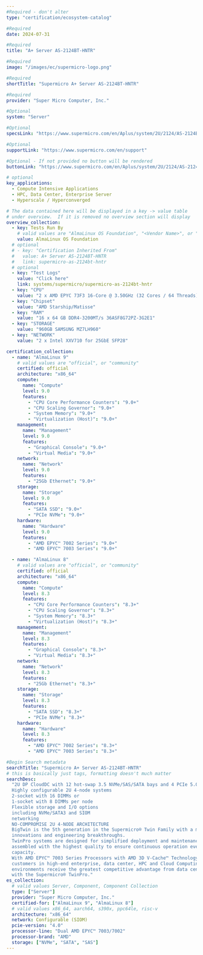 ```yaml
---
#Required - don't alter
type: "certification/ecosystem-catalog"

#Required
date: 2024-07-31

#Required
title: "A+ Server AS-2124BT-HNTR"

#Required
image: "/images/ec/supermicro-logo.png"

#Required
shortTitle: "Supermicro A+ Server AS-2124BT-HNTR"

#Required
provider: "Super Micro Computer, Inc."

#Optional
system: "Server"

#Optional
specsLink: "https://www.supermicro.com/en/Aplus/system/2U/2124/AS-2124BT-HNTR.cfm"

#Optional
supportLink: "https://www.supermicro.com/en/support"

#Optional - If not provided no button will be rendered
buttonLink: "https://www.supermicro.com/en/Aplus/system/2U/2124/AS-2124BT-HNTR.cfm"

# optional
key_applications:
  - Compute Intensive Applications
  - HPC, Data Center, Enterprise Server
  - Hyperscale / Hyperconverged

# The data contained here will be displayed in a key -> value table
# under overview.  If it is removed no overview section will display
overview_collection:
  - key: Tests Run By
    # valid values are "AlmaLinux OS Foundation", "<Vendor Name>", or "Community"
    value: AlmaLinux OS Foundation
  # optional
  # - key: "Certification Inherited From"
  #   value: A+ Server AS-2124BT-HNTR
  #   link: supermicro-as-2124bt-hntr
  # optional
  - key: "Test Logs"
    value: "Click here"
    link: systems/supermicro/supermicro-as-2124bt-hntr
  - key: "CPU"
    value: "2 x AMD EPYC 73F3 16-Core @ 3.50GHz (32 Cores / 64 Threads)"
  - key: "Chipset"
    value: "AMD Starship/Matisse"
  - key: "RAM"
    value: "16 x 64 GB DDR4-3200MT/s 36ASF8G72PZ-3G2E1"
  - key: "STORAGE"
    value: "960GB SAMSUNG MZ7LH960"
  - key: "NETWORK"
    value: "2 x Intel XXV710 for 25GbE SFP28"

certification_collection:
  - name: "AlmaLinux 9"
    # valid values are "official", or "community"
    certified: official
    architecture: "x86_64"
    compute:
      name: "Compute"
      level: 9.0
      features:
        - "CPU Core Performance Counters": "9.0+"
        - "CPU Scaling Governor": "9.0+"
        - "System Memory": "9.0+"
        - "Virtualization (Host)": "9.0+"
    management:
      name: "Management"
      level: 9.0
      features:
        - "Graphical Console": "9.0+"
        - "Virtual Media": "9.0+"
    network:
      name: "Network"
      level: 9.0
      features:
        - "25Gb Ethernet": "9.0+"
    storage:
      name: "Storage"
      level: 9.0
      features:
        - "SATA SSD": "9.0+"
        - "PCIe NVMe": "9.0+"
    hardware:
      name: "Hardware"
      level: 9.0
      features:
        - "AMD EPYC™ 7002 Series": "9.0+"
        - "AMD EPYC™ 7003 Series": "9.0+"

  - name: "AlmaLinux 8"
    # valid values are "official", or "community"
    certified: official
    architecture: "x86_64"
    compute:
      name: "Compute"
      level: 8.3
      features:
        - "CPU Core Performance Counters": "8.3+"
        - "CPU Scaling Governor": "8.3+"
        - "System Memory": "8.3+"
        - "Virtualization (Host)": "8.3+"
    management:
      name: "Management"
      level: 8.3
      features:
        - "Graphical Console": "8.3+"
        - "Virtual Media": "8.3+"
    network:
      name: "Network"
      level: 8.3
      features:
        - "25Gb Ethernet": "8.3+"
    storage:
      name: "Storage"
      level: 8.3
      features:
        - "SATA SSD": "8.3+"
        - "PCIe NVMe": "8.3+"
    hardware:
      name: "Hardware"
      level: 8.3
      features:
        - "AMD EPYC™ 7002 Series": "8.3+"
        - "AMD EPYC™ 7003 Series": "8.3+"

#Begin Search metadata
searchTitle: "Supermicro A+ Server AS-2124BT-HNTR"
# this is basically just tags, formatting doesn't much matter
searchDesc:
  "2U DP CloudDC with 12 hot-swap 3.5 NVMe/SAS/SATA bays and 4 PCIe 5.0 x16 slots + 2 PCIe 5.0 x16 AIOM slots
  Highly configurable 2U 4-node systems
  2-socket with 16 DIMMs or
  1-socket with 8 DIMMs per node
  Flexible storage and I/O options
  including NVMe/SATA3 and SIOM
  networking
  NO-COMPROMISE 2U 4-NODE ARCHITECTURE
  BigTwin is the 5th generation in the Supermicro® Twin Family with a multitude of
  innovations and engineering breakthroughs.
  TwinPro systems are designed for simplified deployment and maintenance, and
  assembled with the highest quality to ensure continuous operation even at maximum
  capacity.
  With AMD EPYC™ 7003 Series Processors with AMD 3D V-Cache™ Technology,
  customers in high-end enterprise, data center, HPC and Cloud Computing
  environments receive the greatest competitive advantage from data center resources
  with the Supermicro® TwinPro."
es_collection:
  # valid values Server, Component, Component Collection
  type: ["Server"]
  provider: "Super Micro Computer, Inc."
  certified-for: ["AlmaLinux 9", "AlmaLinux 8"]
  # valid values x86_64, aarch64, s390x, ppc64le, risc-v
  architecture: "x86_64"
  network: Configurable (SIOM)
  pcie-version: "4.0"
  processor-line: "Dual AMD EPYC™ 7003/7002"
  processor-brand: "AMD"
  storage: ["NVMe", "SATA", "SAS"]
---
```

